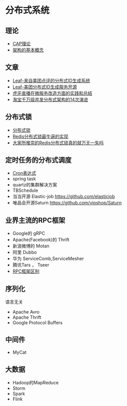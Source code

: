 # 分布式系统

## 理论

- [CAP理论](CAP.md)
- [架构的基本概念](架构的基本概念.md)

## 文章

- [Leaf-来自美团点评的分布式ID生成系统](Leaf-来自美团点评的分布式ID生成系统.md)
- [Leaf-美团分布式ID生成服务开源](Leaf-美团分布式ID生成服务开源.md)
- [虎牙直播在微服务改造方面的实践和总结](虎牙直播在微服务改造方面的实践和总结.md)
- [淘宝千万级并发分布式架构的14次演进](淘宝千万级并发分布式架构的14次演进.md)

## 分布式锁

- [分布式锁](分布式锁.md)
- [Redis分布式锁最牛逼的实现](Redis分布式锁最牛逼的实现.md)
- [大家所推崇的Redis分布式锁真的就万无一失吗](大家所推崇的Redis分布式锁真的就万无一失吗.md)

## 定时任务的分布式调度

- [Cron表达式](Cron表达式.md)
- spring task
- quartz的集群解决方案
- TBSchedule
- 当当开源 Elastic-job https://github.com/elasticjob
- 唯品会开源Saturn https://github.com/vipshop/Saturn

## 业界主流的RPC框架

- Google的 gRPC
- Apache(Facebook)的 Thrift
- 新浪微博的 Motan
- 阿里 Dubbo
- 华为 ServiceComb,ServiceMesher
- 腾讯Tars ， Tseer
- [RPC框架区别](RPC框架区别.md)


## 序列化

语言无关

- Apache Avro
- Apache Thrift
- Google Protocol Buffers

## 中间件

- MyCat

## 大数据

- Hadoop的MapReduce
- Storm
- Spark
- Flink